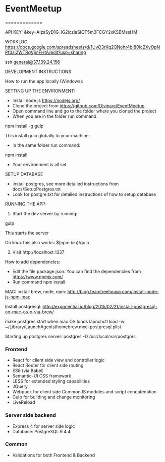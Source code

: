 # EventMeetup
=============

API KEY: &key=AIzaSyD1G_IG2lcziaSIQT5m3FCGY2xKSBMssHM

WORKLOG
https://docs.google.com/spreadsheets/d/1UvO3rXq2QNohr4bI80ic2XvOpNPf0sl2WTRqVjmFHtA/edit?usp=sharing

ssh general@37.139.24.156

DEVELOPMENT INSTRUCTIONS

How to run the app locally (Windows):

SETTING UP THE ENVIRONMENT:

- Install node.js https://nodejs.org/
- Clone the project from https://github.com/Divinare/EventMeetup
- Open command line and go to the folder where you cloned the project
- When you are in the folder run command:

npm install -g gulp

This install gulp globally to your machine.

- In the same folder run command:

npm install

- Your environment is all set

SETUP DATABASE

- Install postgres, see more detailed instructions from docs/SetupPostgres.txt
- Look for postgre.txt for detailed instructions of how to setup database

RUNNING THE APP:

1. Start the dev server by running:

gulp

This starts the server

On linux this also works:
$(npm bin)/gulp

2. Visit http://localhost:1337


How to add dependencies:
- Edit the file package.json. You can find the dependencies from https://www.npmjs.com/
- Run command npm install


MAC:
Install brew, node, npm:
http://blog.teamtreehouse.com/install-node-js-npm-mac

Install postgresql:
http://exponential.io/blog/2015/02/21/install-postgresql-on-mac-os-x-via-brew/

make postgres start when mac OS loads
launchctl load -w ~/Library/LaunchAgents/homebrew.mxcl.postgresql.plist


Starting up postgres server:
postgres -D /usr/local/var/postgres

### Frontend ###

* React for client side view and controller logic
* React Router for client side routing
* ES6 (via Babel)
* Semantic-UI CSS framework
* LESS for extended styling capabilities
* JQuery
* Webpack for client side CommonJS modules and script concatenation
* Gulp for building and change monitoring
* LiveReload

### Server side backend ###

* Express 4 for server side logic
* Database: PostgreSQL 9.4.4

### Common ###
* Validations for both Frontend & Backend